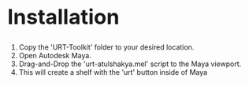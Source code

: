 <h1 style="font-size:3em">Installation</h1>

1.	Copy the 'URT-Toolkit' folder to your desired location.
2.	Open Autodesk Maya.
3.	Drag-and-Drop the 'urt-atulshakya.mel' script to the Maya viewport.
4.	This will create a shelf with the 'urt' button inside of Maya
